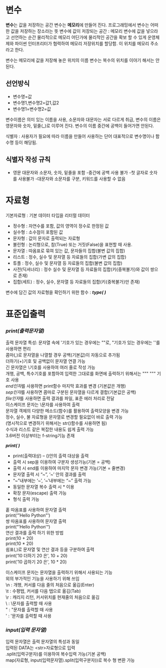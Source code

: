 # 변수

**변수**는 값을 저장하는 공간
변수는 **메모리**에 만들어 진다.
프로그래밍에서 변수는 어떠한 값을 저장하는 장소라는 뜻
변수에 값이 저장되는 공간 : 메모리
변수에 값을 넣으라고 선언하는 순간 물리적으로 메모리 어딘가에 물리적인 공간을 확보
할 수 있게 운영체제와 파이썬 인터프리터가 협력하여 메모리 저장위치를 할당함.
이 위치를 메모리 주소라고 한다.

변수는 메모리에 값을 저장해 놓은 위치의 이름
변수는 복수의 위치를 이야기 해서는 안된다.

## 선언방식

- 변수명=값
- 변수명1,변수명2=값1,값2
- 변수명1=변수명2=값

변수이름은 의미 있는 이름을 사용, 소문자와 대문자는 서로 다르게 취급, 변수의 이름은 영문자와 숫자, 밑줄(_)로 이루어 진다. 변수의 이름 중간에 공백이 들어가면 안된다.

식별자 : 사용자가 필요에 따라 이름을 만들어 사용하는 단어
        대표적으로 변수명이나 함수명 등이 해당됨.

## 식별자 작성 규칙

- 영문 대문자와 소문자, 숫자, 밑줄을 포함
-중간에 공백 사용 불가
-첫 글자로 숫자를 사용불가
-대문자와 소문자를 구분, 키워드를 사용할 수 없음

# 자료형

기본자료형 : 기본 데이터 타입을 리터럴 데이터

- 정수형 : 자연수를 포함, 값의 영역이 정수로 한정된 값
- 실수형 : 소수점이 포함된 값
- 문자형 : 값이 문자로 출력되는 자료형
- 불린형 : 논리형으로, 참(True) 또는 거짓(False)을 표현할 때 사용.
- 문자열 : 따옴표로 묶여 있는 값, 문자들의 집합(불변 값의 집합)
- 리스트 : 정수, 실수 및 문자열 등 자료들의 집합(가변 값의 집합)
- 튜플 : 정수, 실수 및 문자열 등 자료들의 집합(불변 값의 집합)
- 사전(딕셔너리) : 정수 실수 및 문자열 등 자료들의 집합(키{중복불가}와 값이 쌍으로 존재)
- 집합(세트) : 정수, 실수, 문자열 등 자료들의 집합(키{중복불가}만 존재)

변수에 담긴 값의 자료형을 확인하기 위한 함수 : ***type( )***  

# 표준입출력

### ***print(출력문자열)***

출력 문자열 특성:
문자열 속에 '기호가 있는 경우에는 ""로, "기호가 있는 경우에는 ''를 사용하면 편리  
콤마(,)로 문자열을 나열할 경우 공백(기본값)이 자동으로 추가됨  
더하기(+)기호 및 공백없이 문자열 연결 가능  
긴 문자열은 \기호를 사용하여 여러 줄로 작성 가능  
개행, 공백, 특수기호를 포함하여 입력한 그대로를 화면에 출력하기 위해서는 """ """ 기호 사용  
*end인자*를 사용하면 print함수 마지막 효과를 변경 (기본값은 개행)  
*sep인자*를 사용하면 콤마로 구분된 문자열을 다르게 결합(기본값은 공백)  
*file인자*를 사용하면 출력 결과를 파일, 표준 에러 처리로 전달  
이스케이프 문자는 \문자를 사용하여 출력  
문자열 객체의 다양한 메소드(함수)를 활용하여 출력모양을 변경 가능  
정수, 실수, 불 자료형을 문자열로 변경할 필요없이 바로 출력 가능  
(명시적으로 변경하기 위해서는 str()함수를 사용하면 됨)  
수식과 리스트 같은 복잡한 내용도 쉽게 출력 가능  
3.6버전 이상부터는 f-string기능 존재  

***print( )***   
- print(출력대상) – ()안의 출력 대상을 출력  
- 출력 시 sep을 이용하여 구분자 생성가능(기본 = 공백)  
- 출력 시 end를 이용하여 마지막 문자 변경 가능(기본 = 줄변경)
- 문자열 출력 시 “~”, ‘~’ 안의 결과를 출력
- “~”내부에는 ‘~’, ‘~’내부에는 “~” 출력 가능
- 동일한 문자열 복수 출력 시 * 이용
- 확장 문자(escape) 출력 가능
- 형식 출력 가능

홑 따옴표를 사용하여 문자열 출력  
    print(‘”Hello Python”’)  
쌍 따옴표를 사용하여 문자열 출력  
    print(“’Hello Python’“)  
연산 결과를 출력 하기 위한 방법  
    print(10 + 20)  
    print(10 * 20)  
쉼표(,)로 문자열 및 연산 결과 등을 구분하여 출력  
    print('10 더하기 20 은', 10 + 20)  
    print('10 곱하기 20 은', 10 * 20)  

이스케이프 문자는 문자열을 출력하기 위해서 사용되는 기능  
외의 부가적인 기능을 사용하기 위해 쓰임  
    \n : 개행, 커서를 다음 줄의 처음으로 옮김(Enter)  
    \t : 수평탭, 커서를 다음 탭으로 옮김(Tab)  
    \r : 캐리지 리턴, 커서위치를 현재줄의 처음으로 옮김  
    \\ : \문자를 출력할 때 사용  
    \" : "문자를 출력할 때 사용  
    \' : '문자를 출력할 때 사용  

### ***input(입력 문자열)***
입력 문자열은 출력 문자열의 특성과 동일  
입력된 DATA는 \<str\>자료형으로 입력  
.split(입력구분자)를 이용하여 복수입력 가능(기본 공백)  
map(자료형, input(입력문자열).split(입력구분자))로 복수 형 변환 가능